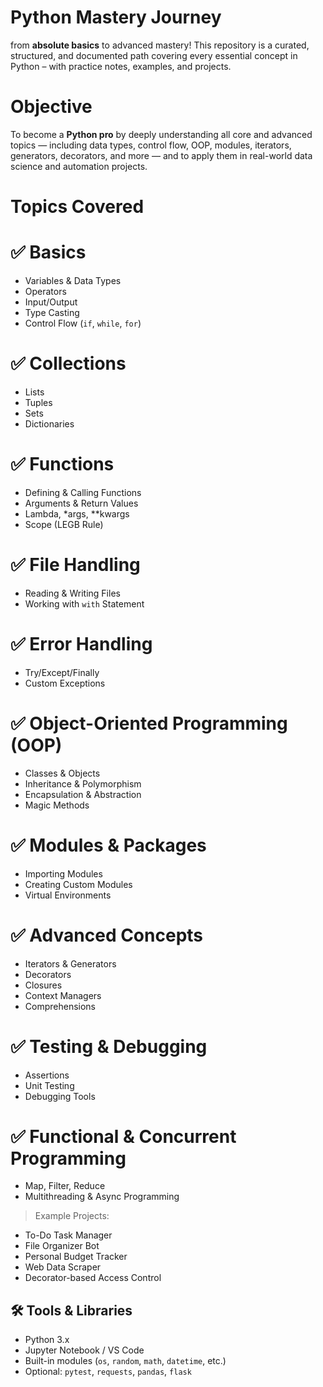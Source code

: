 # Python Mastery Journey

from **absolute basics** to advanced mastery! This repository is a curated, structured, and documented path covering every essential concept in Python – with practice notes, examples, and projects.



# Objective

To become a **Python pro** by deeply understanding all core and advanced topics — including data types, control flow, OOP, modules, iterators, generators, decorators, and more — and to apply them in real-world data science and automation projects.



# Topics Covered

# ✅ Basics
- Variables & Data Types
- Operators
- Input/Output
- Type Casting
- Control Flow (`if`, `while`, `for`)

# ✅ Collections
- Lists
- Tuples
- Sets
- Dictionaries

# ✅ Functions
- Defining & Calling Functions
- Arguments & Return Values
- Lambda, *args, **kwargs
- Scope (LEGB Rule)

# ✅ File Handling
- Reading & Writing Files
- Working with `with` Statement

# ✅ Error Handling
- Try/Except/Finally
- Custom Exceptions

# ✅ Object-Oriented Programming (OOP)
- Classes & Objects
- Inheritance & Polymorphism
- Encapsulation & Abstraction
- Magic Methods

# ✅ Modules & Packages
- Importing Modules
- Creating Custom Modules
- Virtual Environments

# ✅ Advanced Concepts
- Iterators & Generators
- Decorators
- Closures
- Context Managers
- Comprehensions

# ✅ Testing & Debugging
- Assertions
- Unit Testing
- Debugging Tools

# ✅ Functional & Concurrent Programming
- Map, Filter, Reduce
- Multithreading & Async Programming


> Example Projects:
- To-Do Task Manager
- File Organizer Bot
- Personal Budget Tracker
- Web Data Scraper
- Decorator-based Access Control

## 🛠️ Tools & Libraries

- Python 3.x
- Jupyter Notebook / VS Code
- Built-in modules (`os`, `random`, `math`, `datetime`, etc.)
- Optional: `pytest`, `requests`, `pandas`, `flask`


